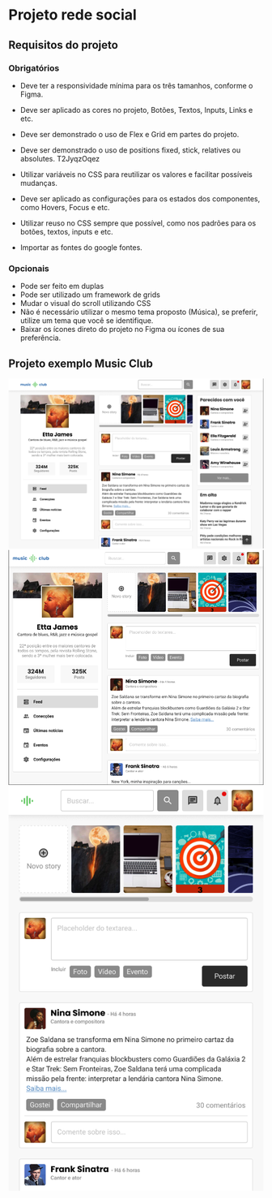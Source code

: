 # Projeto rede social
 
## Requisitos do projeto

### Obrigatórios

* Deve ter a responsividade mínima para os três tamanhos, conforme o Figma.

* Deve ser aplicado as cores no projeto, Botões, Textos, Inputs, Links e etc. 

* Deve ser demonstrado o uso de Flex e Grid em partes do projeto.

* Deve ser demonstrado o uso de positions fixed, stick, relatives ou absolutes. T2JyqzOqez

* Utilizar variáveis no CSS para reutilizar os valores e facilitar possíveis mudanças.

* Deve ser aplicado as configurações para os estados dos componentes, como Hovers, Focus e etc.

* Utilizar reuso no CSS sempre que possível, como nos padrões para os botões, textos, inputs e etc.

* Importar as fontes do google fontes.


### Opcionais
* Pode ser feito em duplas
* Pode ser utilizado um framework de grids
* Mudar o visual do scroll utilizando CSS
* Não é necessário utilizar o mesmo tema proposto (Música), se preferir, utilize um tema que você se identifique. 
* Baixar os ícones direto do projeto no Figma ou ícones de sua preferência.

## Projeto exemplo Music Club

<img src="assets/requisitos/desktop.png">
<img src="assets/requisitos/tablet.png">
<img src="assets/requisitos/mobile.png">